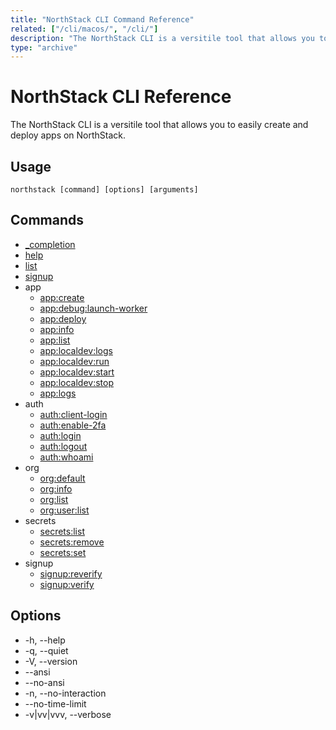 ```yaml
---
title: "NorthStack CLI Command Reference"
related: ["/cli/macos/", "/cli/"]
description: "The NorthStack CLI is a versitile tool that allows you to easily create and deploy apps on NorthStack."
type: "archive"
---
```


# NorthStack CLI Reference

The NorthStack CLI is a versitile tool that allows you to easily create and deploy apps on NorthStack.

## Usage

`northstack [command] [options] [arguments]`

## Commands

* [_completion](/cli/reference/_completion/)
* [help](/cli/reference/help/)
* [list](/cli/reference/list/)
* [signup](/cli/reference/signup/)
* app
  * [app:create](/cli/reference/app/create/)
  * [app:debug:launch-worker](/cli/reference/app/debug/launch-worker/)
  * [app:deploy](/cli/reference/app/deploy/)
  * [app:info](/cli/reference/app/info/)
  * [app:list](/cli/reference/app/list/)
  * [app:localdev:logs](/cli/reference/app/localdev/logs/)
  * [app:localdev:run](/cli/reference/app/localdev/run/)
  * [app:localdev:start](/cli/reference/app/localdev/start/)
  * [app:localdev:stop](/cli/reference/app/localdev/stop/)
  * [app:logs](/cli/reference/app/logs/)
* auth
  * [auth:client-login](/cli/reference/auth/client-login/)
  * [auth:enable-2fa](/cli/reference/auth/enable-2fa/)
  * [auth:login](/cli/reference/auth/login/)
  * [auth:logout](/cli/reference/auth/logout/)
  * [auth:whoami](/cli/reference/auth/whoami/)
* org
  * [org:default](/cli/reference/org/default/)
  * [org:info](/cli/reference/org/info/)
  * [org:list](/cli/reference/org/list/)
  * [org:user:list](/cli/reference/org/user/list/)
* secrets
  * [secrets:list](/cli/reference/secrets/list/)
  * [secrets:remove](/cli/reference/secrets/remove/)
  * [secrets:set](/cli/reference/secrets/set/)
* signup
  * [signup:reverify](/cli/reference/signup/reverify/)
  * [signup:verify](/cli/reference/signup/verify/)

## Options

* -h, --help
* -q, --quiet
* -V, --version
* --ansi
* --no-ansi
* -n, --no-interaction
* --no-time-limit
* -v|vv|vvv, --verbose